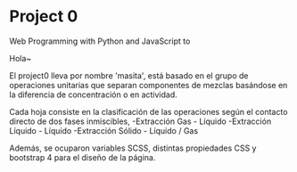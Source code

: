 # Project 0

Web Programming with Python and JavaScript
to

Hola~ 

El project0 lleva por nombre 'masita', está basado en el grupo de operaciones unitarias que separan componentes de mezclas basándose en la diferencia de concentración o en actividad.

Cada hoja consiste en la clasificación de las operaciones según el contacto directo de dos fases inmiscibles,
    -Extracción Gas - Líquido
    -Extracción Líquido - Líquido
    -Extracción Sólido - Líquido / Gas

Además, se ocuparon variables SCSS, distintas propiedades CSS y bootstrap 4 para el diseño de la página.